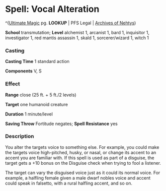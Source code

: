 # Spell: Vocal Alteration

^([Ultimate Magic][ss-vocal-alteration] pg. **LOOKUP** | PFS Legal | [Archives of Nehtys][sn-vocal-alteration])

**School** transmutation; **Level** alchemist 1, arcanist 1, bard 1, inquisitor 1, investigator 1, red mantis assassin 1, skald 1, sorcerer/wizard 1, witch 1

### Casting

**Casting Time** 1 standard action  

**Components** V, S

### Effect

**Range** close (25 ft. + 5 ft./2 levels)  

**Target** one humanoid creature  

**Duration** 1 minute/level  

**Saving Throw** Fortitude negates; **Spell Resistance** yes

### Description

You alter the targets voice to something else. For example, you could make the targets voice high-pitched, husky, or nasal, or change its accent to an accent you are familiar with. If this spell is used as part of a disguise, the target gets a +10 bonus on the Disguise check when trying to fool a listener.  

The target can vary the disguised voice just as it could its normal voice. For example, a halfling female given a male dwarf nobles voice and accent could speak in falsetto, with a rural halfling accent, and so on.

[ss-vocal-alteration]: http://paizo.com/pathfinderRPG/v57
[sn-vocal-alteration]: http://www.archivesofnethys.com/SpellDisplay.aspx?ItemName=Vocal%20Alteration